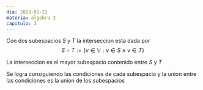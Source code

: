 ```yaml
---
dia: 2023-01-22
materia: algebra 2
capitulo: 3
---
```

Con dos subespacios $S$ y $T$ la interseccion esta dada por 
$$S \cap T := \{v \in \mathbb{V} : v \in S \land v \in T \}$$

La interseccion es el mayor subespacio contenido entre $S$ y $T$

Se logra consiguiendo las condiciones de cada subespacio y la union entre las condiciones es la union de los subespacios